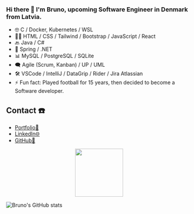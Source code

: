 ### Hi there 👋 I'm Bruno, upcoming Software Engineer in Denmark from Latvia.

- 🤓 C / Docker, Kubernetes / WSL
- 👨‍💻 HTML / CSS / Tailwind / Bootstrap / JavaScript / React 
- 🔙 Java / C#
- 🌱 Spring / .NET
- 📊 MySQL / PostgreSQL / SQLite
- 🗨️ Agile (Scrum, Kanban) / UP / UML
- 🛠️ VSCode / IntelliJ / DataGrip / Rider / Jira Atlassian  
- ⚡ Fun fact: Played football for 15 years, then decided to become a Software developer.

## Contact ☎️
- [Portfolio👤](https://blaizans.com/)
- [LinkedIn🌐](https://www.linkedin.com/in/bruno-laizans/)
- [GitHub💼](https://github.com/blaizans/)

<div id="header" align="center">
  <img src="https://komarev.com/ghpvc/?username=kkristiansd&style=flat-square&color=green" alt="" width="130"/>
</div>

![Bruno's GitHub stats](https://github-readme-stats.vercel.app/api/?username=blaizans&show_icons=true&title_color=fff&icon_color=79ff97&text_color=9f9f9f&bg_color=151515)


